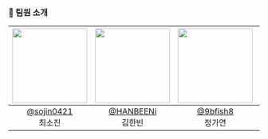 ### 👥 팀원 소개
| <img src="https://avatars.githubusercontent.com/u/196026721?v=4" width="150" height="150"/> | <img src="https://avatars.githubusercontent.com/u/99801230?v=4" width="150" height="150"/> | <img src="https://avatars.githubusercontent.com/u/163974510?v=4" width="150" height="150"/> | <img src="https://avatars.githubusercontent.com/u/122339395?v=4" width="150" height="150"/> | <img src="https://avatars.githubusercontent.com/u/22255663?v=4" width="150" height="150"/> | <img src="https://avatars.githubusercontent.com/u/74126467?v=4" width="150" height="150"/> |
|:-------------------------------------------------------------------------------------------:|:------------------------------------------------------------------------------------------:|:-------------------------------------------------------------------------------------------:|:-------------------------------------------------------------------------------------------:|:------------------------------------------------------------------------------------------:|:------------------------------------------------------------------------------------------:|
| [@sojin0421](https://github.com/sojin0421) <br/> 최소진                   | [@HANBEENi](https://github.com/HANBEENi) <br/> 김한빈        | [@9bfish8](https://github.com/9bfish8) <br/> 정가연            | [@virtue14](https://github.com/virtue14) <br/> 박경덕           | [@daersh](https://github.com/daersh) <br/> 이현우              | [@Leegiyeon](https://github.com/Leegiyeon) <br/> 이기연           |
